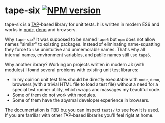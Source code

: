 # tape-six [![NPM version][npm-img]][npm-url]

[npm-img]:      https://img.shields.io/npm/v/tape-six.svg
[npm-url]:      https://npmjs.org/package/tape-six

tape-six is a [TAP](https://en.wikipedia.org/wiki/Test_Anything_Protocol)-based library for unit tests. It is written in modern ES6 and works in [node](https://nodejs.org/), [deno](https://deno.land/) and browsers.

Why `tape-six`? It was supposed to be named `tape6` but `npm` does not allow names "similar" to existing packages. Instead of eliminating name-squatting they force to use unintuitive and unmemorable names. That's why all internal names, environment variables, and public names still use `tape6`.

Why another library? Working on projects written in modern JS (with modules) I found several problems with existing unit test libraries:

* In my opinion unit test files should be directly executable with `node`, `deno`, browsers (with a trivial HTML file to load a test file) without a need for a special test runner utility, which wraps and massages my beautiful code.
* Some of them do not work with modules.
* Some of them have the abysmal developer experience in browsers.

The documentation is TBD but you can inspect `tests/` to see how it is used.
If you are familiar with other TAP-based libraries you'll feel right at home.
